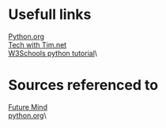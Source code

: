 # Usefull links
[Python.org](https://www.python.org/)\
[Tech with Tim.net](https://techwithtim.net/)\
[W3Schools python tutorial](https://www.w3schools.com/python/)\



# Sources referenced to
[Future Mind](https://www.futuremind.com/blog/famous-companies-and-use-python-top-app-examples)\
[python.org](https://www.python.org/doc/essays/blurb/)\
